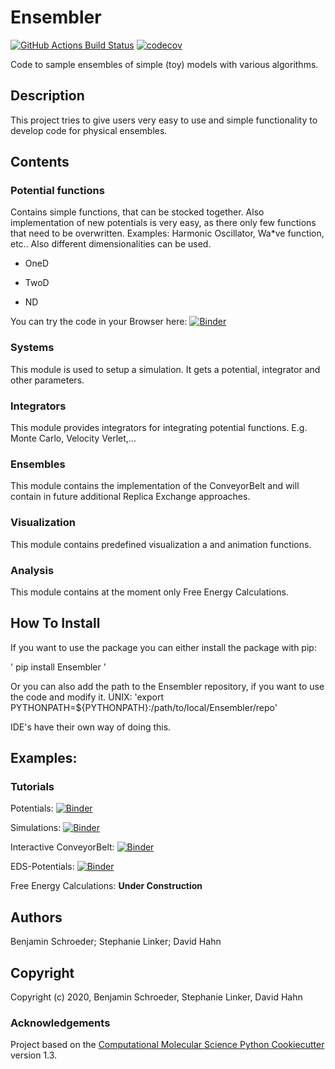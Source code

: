 Ensembler
==============================
[//]: # (Badges)
[![GitHub Actions Build Status](https://github.com/rinikerlab/ensembler/workflows/CI/badge.svg)](https://github.com/rinikerlab/ensembler/actions?query=branch%3Amaster+workflow%3ACI)
[![codecov](https://codecov.io/gh/rinikerlab/Ensembler/branch/master/graph/badge.svg)](https://codecov.io/gh/rinikerlab/Ensembler/branch/master)


Code to sample ensembles of simple (toy) models with various algorithms. 

## Description
This project tries to give users very easy to use and simple functionality to develop code for physical ensembles.
 
## Contents
### Potential functions

  Contains simple functions, that can be stocked together. 
  Also implementation of new potentials is very easy, as there only few functions that need to be overwritten.
  Examples: Harmonic Oscillator, Wa*ve function, etc.. 
  Also different dimensionalities can be used.

   * OneD

   * TwoD

   * ND

   You can try the code in your Browser here: [![Binder](https://mybinder.org/badge_logo.svg)](https://mybinder.org/v2/gh/rinikerlab/Ensembler/improving_import_structure?filepath=examples%2FBasicPotentials.ipynb)

### Systems

   This module is used to setup a simulation. It gets a potential, integrator and other parameters.

### Integrators

   This module provides integrators for integrating potential functions. E.g. Monte Carlo, Velocity Verlet,...

### Ensembles

   This module contains the implementation of the ConveyorBelt and will contain in future additional Replica Exchange approaches.

### Visualization

   This module contains predefined visualization a and animation functions.

### Analysis

   This module contains at the moment only Free Energy Calculations.

## How To Install
If you want to use the package you can either install the package with pip:

   ' pip install Ensembler '

Or you can also add the path to the Ensembler repository, if you want to use the code and modify it.
   UNIX:
   'export PYTHONPATH=${PYTHONPATH}:/path/to/local/Ensembler/repo'

   IDE's have their own way of doing this.

## Examples:

### Tutorials

Potentials: [![Binder](https://mybinder.org/badge_logo.svg)](https://mybinder.org/v2/gh/rinikerlab/Ensembler/improving_import_structure?filepath=examples%2FBasicPotentials.ipynb)

Simulations: [![Binder](https://mybinder.org/badge_logo.svg)](https://mybinder.org/v2/gh/rinikerlab/Ensembler/improving_import_structure?filepath=examples%2FBasicSimulations.ipynb)

Interactive ConveyorBelt: [![Binder](https://mybinder.org/badge_logo.svg)](https://mybinder.org/v2/gh/rinikerlab/Ensembler/improving_import_structure?filepath=examples%2FConveyorBelt.ipynb)

EDS-Potentials: [![Binder](https://mybinder.org/badge_logo.svg)](https://mybinder.org/v2/gh/rinikerlab/Ensembler/improving_import_structure?filepath=examples%2FEDS.ipynb)

Free Energy Calculations: __Under Construction__


## Authors

Benjamin Schroeder;
Stephanie Linker;
David Hahn

## Copyright

Copyright (c) 2020, Benjamin Schroeder, Stephanie Linker, David Hahn


### Acknowledgements
 
Project based on the 
[Computational Molecular Science Python Cookiecutter](https://github.com/molssi/cookiecutter-cms) version 1.3.
